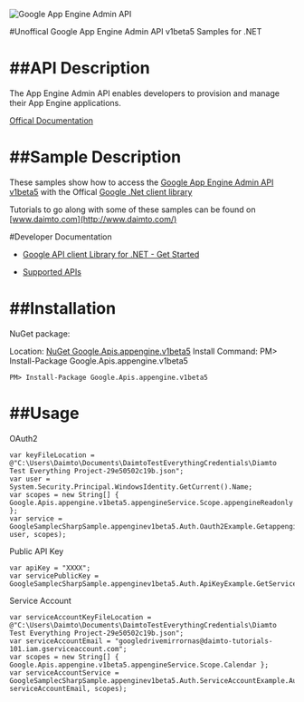 ﻿![Google App Engine Admin API](http://www.google.com/images/icons/product/search-32.gif)

#Unoffical Google App Engine Admin API v1beta5 Samples for .NET  

##API Description
=============

The App Engine Admin API enables developers to provision and manage their App Engine applications.

[Offical Documentation](https://cloud.google.com/appengine/docs/admin-api/)

##Sample Description
=============

These samples show how to access the [Google App Engine Admin API v1beta5](https://cloud.google.com/appengine/docs/admin-api/) with the Offical [Google .Net client library](https://github.com/google/google-api-dotnet-client)

Tutorials to go along with some of these samples can be found on [www.daimto.com](http://www.daimto.com/)

#Developer Documentation

* [Google API client Library for .NET - Get Started](https://developers.google.com/api-client-library/dotnet/get_started)

* [Supported APIs](https://developers.google.com/api-client-library/dotnet/apis/)

##Installation
=================================

NuGet package:

Location: [NuGet Google.Apis.appengine.v1beta5](https://www.nuget.org/packages/Google.Apis.appengine.v1beta5)
Install Command: PM>  Install-Package Google.Apis.appengine.v1beta5

```
PM> Install-Package Google.Apis.appengine.v1beta5
```

##Usage
=================================

OAuth2
```
var keyFileLocation = @"C:\Users\Daimto\Documents\DaimtoTestEverythingCredentials\Diamto Test Everything Project-29e50502c19b.json";
var user = System.Security.Principal.WindowsIdentity.GetCurrent().Name;
var scopes = new String[] { Google.Apis.appengine.v1beta5.appengineService.Scope.appengineReadonly };
var service = GoogleSamplecSharpSample.appenginev1beta5.Auth.Oauth2Example.GetappengineService(keyFileLocation, user, scopes);
```
Public API Key
```
var apiKey = "XXXX";
var servicePublicKey = GoogleSamplecSharpSample.appenginev1beta5.Auth.ApiKeyExample.GetService(apiKey);
```
Service Account
```
var serviceAccountKeyFileLocation = @"C:\Users\Daimto\Documents\DaimtoTestEverythingCredentials\Diamto Test Everything Project-29e50502c19b.json";
var serviceAccountEmail = "googledrivemirrornas@daimto-tutorials-101.iam.gserviceaccount.com";
var scopes = new String[] { Google.Apis.appengine.v1beta5.appengineService.Scope.Calendar };            
var serviceAccountService = GoogleSamplecSharpSample.appenginev1beta5.Auth.ServiceAccountExample.AuthenticateServiceAccount(serviceAccountKeyFileLocation, serviceAccountEmail, scopes);
```
